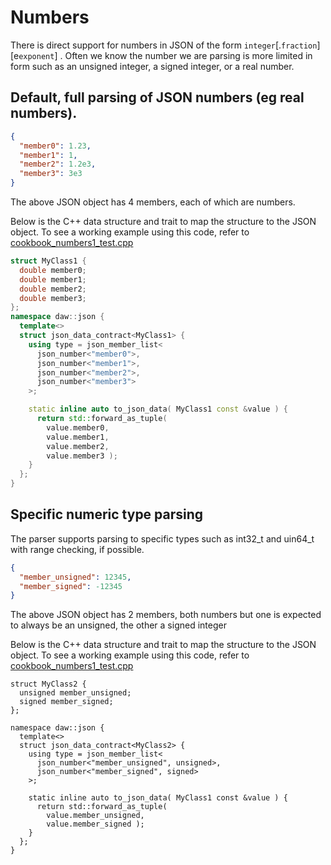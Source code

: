 # Numbers

There is direct support for numbers in JSON of the form `integer`[.`fraction`][e`exponent`] .  Often we know the number we are parsing is more limited in form such as an unsigned integer, a signed integer, or a real number.

## Default, full parsing of JSON numbers (eg real numbers).
```json
{
  "member0": 1.23,
  "member1": 1,
  "member2": 1.2e3,
  "member3": 3e3
}
```
The above JSON object has 4 members, each of which are numbers.

Below is the C++ data structure and trait to map the structure to the JSON object.
To see a working example using this code, refer to [cookbook_numbers1_test.cpp](../tests/src/cookbook_numbers1_test.cpp) 
```c++
struct MyClass1 {
  double member0;
  double member1;
  double member2;
  double member3;
};
namespace daw::json {
  template<>
  struct json_data_contract<MyClass1> {
    using type = json_member_list<
      json_number<"member0">, 
      json_number<"member1">, 
      json_number<"member2">,
      json_number<"member3">
    >;

    static inline auto to_json_data( MyClass1 const &value ) {
      return std::forward_as_tuple( 
        value.member0, 
        value.member1,
        value.member2,
        value.member3 );
    }
  };
}
```

## Specific numeric type parsing
The parser supports parsing to specific types such as int32_t and uin64_t with range checking, if possible.

```json
{
  "member_unsigned": 12345,
  "member_signed": -12345
}
```
The above JSON object has 2 members, both numbers but one is expected to always be an unsigned, the other a signed integer

Below is the C++ data structure and trait to map the structure to the JSON object.
To see a working example using this code, refer to [cookbook_numbers1_test.cpp](../tests/src/cookbook_numbers2_test.cpp) 
```
struct MyClass2 {
  unsigned member_unsigned;
  signed member_signed;
};

namespace daw::json {
  template<>
  struct json_data_contract<MyClass2> {
    using type = json_member_list<
      json_number<"member_unsigned", unsigned>,
      json_number<"member_signed", signed>
    >;

    static inline auto to_json_data( MyClass1 const &value ) {
      return std::forward_as_tuple( 
        value.member_unsigned, 
        value.member_signed );
    }
  };
}
```

